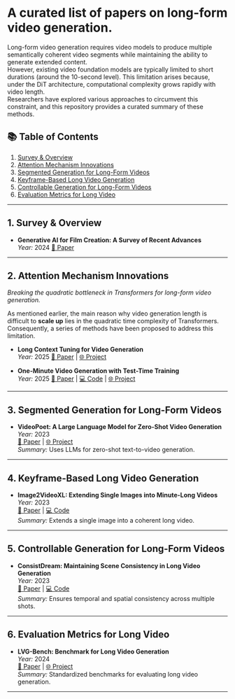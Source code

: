 # A curated list of papers on **long-form video generation**.

Long-form video generation requires video models to produce multiple semantically coherent video segments while maintaining the ability to generate extended content.   
However, existing video foundation models are typically limited to short durations (around the 10-second level). This limitation arises because, under the DiT architecture, computational complexity grows rapidly with video length.   
Researchers have explored various approaches to circumvent this constraint, and this repository provides a curated summary of these methods.

## 📚 Table of Contents
1. [Survey & Overview](#1-survey--overview)
2. [Attention Mechanism Innovations](#2-attention-mechanism-innovations)
3. [Segmented Generation for Long-Form Videos](#3-segmented-generation-for-long-form-videos)
4. [Keyframe-Based Long Video Generation](#4-keyframe-based-long-video-generation)
5. [Controllable Generation for Long-Form Videos](#5-controllable-generation-for-long-form-videos)
6. [Evaluation Metrics for Long Video](#6-evaluation-metrics-for-long-video)

---

## 1. Survey & Overview
- **Generative AI for Film Creation: A Survey of Recent Advances**  
  *Year:* 2024  [📄 Paper](https://arxiv.org/abs/2504.08296) 

---

## 2. Attention Mechanism Innovations
*Breaking the quadratic bottleneck in Transformers for long-form video generation.*

As mentioned earlier, the main reason why video generation length is difficult to **scale up** lies in the quadratic time complexity of Transformers. Consequently, a series of methods have been proposed to address this limitation.

- **Long Context Tuning for Video Generation**  
  *Year:* 2025  [📄 Paper](https://arxiv.org/abs/2503.10589) | [🌐 Project](https://guoyww.github.io/projects/long-context-video/)

- **One-Minute Video Generation with Test-Time Training**  
  *Year:* 2025  [📄 Paper](https://arxiv.org/abs/2504.05298) | [💻 Code](https://github.com/test-time-training/ttt-video-dit)  | [🌐 Project](https://test-time-training.github.io/video-dit/)


---

## 3. Segmented Generation for Long-Form Videos

- **VideoPoet: A Large Language Model for Zero-Shot Video Generation**  
  *Year:* 2023  
  [📄 Paper](https://arxiv.org/abs/2312.14125) | [🌐 Project](https://videopoet.github.io/)  
  *Summary:* Uses LLMs for zero-shot text-to-video generation.

---

## 4. Keyframe-Based Long Video Generation

- **Image2VideoXL: Extending Single Images into Minute-Long Videos**  
  *Year:* 2023  
  [📄 Paper](link) | [💻 Code](link)  
  *Summary:* Extends a single image into a coherent long video.

---

## 5. Controllable Generation for Long-Form Videos

- **ConsistDream: Maintaining Scene Consistency in Long Video Generation**  
  *Year:* 2023  
  [📄 Paper](link) | [💻 Code](link)  
  *Summary:* Ensures temporal and spatial consistency across multiple shots.

---

## 6. Evaluation Metrics for Long Video
- **LVG-Bench: Benchmark for Long Video Generation**  
  *Year:* 2024  
  [📄 Paper](link) | [🌐 Project](link)  
  *Summary:* Standardized benchmarks for evaluating long video generation.

---
